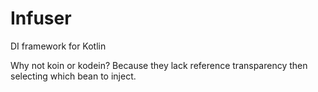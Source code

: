 Infuser
=======

DI framework for Kotlin

Why not koin or kodein?
Because they lack reference transparency then selecting which bean to inject.
